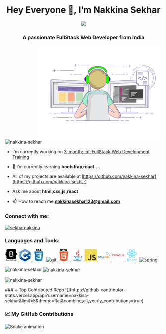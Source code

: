  <h1 align="center">Hey Everyone 👋, I'm Nakkina Sekhar</h1>
 <div align="center"><img src="https://user-images.githubusercontent.com/35267447/206916906-9bfb66d9-c419-44c2-908a-4885e610425f.gif"></div>
<h3 align="center">A passionate FullStack Web Developer from India</h3>
<img align="right" alt="Coding" width="400" src="https://raw.githubusercontent.com/devSouvik/devSouvik/master/gif3.gif">
<p align="left"> <img src="https://komarev.com/ghpvc/?username=nakkina-sekhar&label=Profile%20views&color=0e75b6&style=flat" alt="nakkina-sekhar" /> </p>

- I'm currently working on [3-months-of-FullStack Web Development Training](https://github.com/nakkina-sekhar)

- 🌱 I’m currently learning **bootstrap,react....**

- All of my projects are available at [https://github.com/nakkina-sekhar](https://github.com/nakkina-sekhar)

- Ask me about **html,css,js,react**

- 📫 How to reach me **nakkinasekhar123@gmail.com**

<h3 align="left">Connect with me:</h3>
<p align="left">
<a href="https://linkedin.com/in/sekharnakkina" target="blank"><img align="center" src="https://raw.githubusercontent.com/rahuldkjain/github-profile-readme-generator/master/src/images/icons/Social/linked-in-alt.svg" alt="sekharnakkina" height="30" width="40" /></a>
</p>

<h3 align="left">Languages and Tools:</h3>
<p align="left"> <a href="https://getbootstrap.com" target="_blank" rel="noreferrer"> <img src="https://raw.githubusercontent.com/devicons/devicon/master/icons/bootstrap/bootstrap-plain-wordmark.svg" alt="bootstrap" width="40" height="40"/> </a> <a href="https://www.w3schools.com/cpp/" target="_blank" rel="noreferrer"> <img src="https://raw.githubusercontent.com/devicons/devicon/master/icons/cplusplus/cplusplus-original.svg" alt="cplusplus" width="40" height="40"/> </a> <a href="https://www.w3schools.com/css/" target="_blank" rel="noreferrer"> <img src="https://raw.githubusercontent.com/devicons/devicon/master/icons/css3/css3-original-wordmark.svg" alt="css3" width="40" height="40"/> </a> <a href="https://git-scm.com/" target="_blank" rel="noreferrer"> <img src="https://www.vectorlogo.zone/logos/git-scm/git-scm-icon.svg" alt="git" width="40" height="40"/> </a> <a href="https://www.w3.org/html/" target="_blank" rel="noreferrer"> <img src="https://raw.githubusercontent.com/devicons/devicon/master/icons/html5/html5-original-wordmark.svg" alt="html5" width="40" height="40"/> </a> <a href="https://www.java.com" target="_blank" rel="noreferrer"> <img src="https://raw.githubusercontent.com/devicons/devicon/master/icons/java/java-original.svg" alt="java" width="40" height="40"/> </a> <a href="https://developer.mozilla.org/en-US/docs/Web/JavaScript" target="_blank" rel="noreferrer"> <img src="https://raw.githubusercontent.com/devicons/devicon/master/icons/javascript/javascript-original.svg" alt="javascript" width="40" height="40"/> </a> <a href="https://www.mysql.com/" target="_blank" rel="noreferrer"> <img src="https://raw.githubusercontent.com/devicons/devicon/master/icons/mysql/mysql-original-wordmark.svg" alt="mysql" width="40" height="40"/> </a> <a href="https://www.oracle.com/" target="_blank" rel="noreferrer"> <img src="https://raw.githubusercontent.com/devicons/devicon/master/icons/oracle/oracle-original.svg" alt="oracle" width="40" height="40"/> </a> <a href="https://reactjs.org/" target="_blank" rel="noreferrer"> <img src="https://raw.githubusercontent.com/devicons/devicon/master/icons/react/react-original-wordmark.svg" alt="react" width="40" height="40"/> </a> <a href="https://spring.io/" target="_blank" rel="noreferrer"> <img src="https://www.vectorlogo.zone/logos/springio/springio-icon.svg" alt="spring" width="40" height="40"/> </a> </p>

<p><img align="left" src="https://github-readme-stats.vercel.app/api/top-langs?username=nakkina-sekhar&show_icons=true&locale=en&layout=compact" alt="nakkina-sekhar" /></p>

<p>&nbsp;<img align="center" src="https://github-readme-stats.vercel.app/api?username=nakkina-sekhar&show_icons=true&locale=en" alt="nakkina-sekhar" /></p>

<p><img align="center" src="https://github-readme-streak-stats.herokuapp.com/?user=nakkina-sekhar&" alt="nakkina-sekhar" /></p>
### 🔝 Top Contributed Repo
![](https://github-contributor-stats.vercel.app/api?username=nakkina-sekhar&limit=5&theme=flat&combine_all_yearly_contributions=true)

### 📈 My GitHub Contributions
![Snake animation](https://github.com/nakkina-sekhar/nakkina-sekhar/blob/output/github-contribution-grid-snake.svg)
